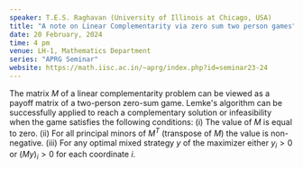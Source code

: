 ```yaml
---
speaker: T.E.S. Raghavan (University of Illinois at Chicago, USA)
title: "A note on Linear Complementarity via zero sum two person games"
date: 20 February, 2024
time: 4 pm
venue: LH-1, Mathematics Department
series: "APRG Seminar"
website: https://math.iisc.ac.in/~aprg/index.php?id=seminar23-24
---
```


The matrix $M$ of a linear complementarity problem can be viewed as a payoff matrix of a two-person zero-sum game.
Lemke's algorithm can be successfully applied to reach a complementary solution or infeasibility when the game
satisfies the following conditions: (i) The value of $M$ is equal to zero. (ii) For all principal minors of $M^T$
(transpose of $M$) the value is non-negative. (iii) For any optimal mixed strategy $y$ of the maximizer either
$y_i>0$ or $(My)_i>0$ for each coordinate $i$.
